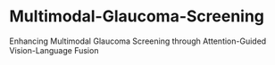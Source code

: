 # Multimodal-Glaucoma-Screening
Enhancing Multimodal Glaucoma Screening through Attention-Guided Vision-Language Fusion
